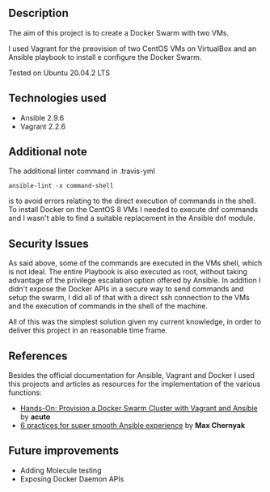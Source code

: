 ## Description
The aim of this project is to create a Docker Swarm with two VMs.

I used Vagrant for the preovision of two CentOS VMs on VirtualBox and an Ansible playbook to install e configure the Docker Swarm.

Tested on Ubuntu 20.04.2 LTS
## Technologies used
* Ansible 2.9.6
* Vagrant 2.2.6
## Additional note 
The additional linter command in .travis-yml  
```
ansible-lint -x command-shell
```
is to avoid errors relating to the direct execution of commands in the shell. To install Docker on the CentOS 8 VMs I needed to execute dnf commands and I wasn't able to find a suitable replacement in the Ansible dnf module.
## Security Issues
As said above, some of the commands are executed in the VMs shell, which is not ideal. The entire Playbook is also executed as root, without taking advantage of the privilege escalation option offered by Ansible. In addition I didn't expose the Docker APIs in a secure way to send commands and setup the swarm, I did all of that with a direct ssh connection to the VMs and the execution of commands in the shell of the machine.

All of this was the simplest solution given my current knowledge, in order to deliver this project in an reasonable time frame.
## References
Besides the official documentation for Ansible, Vagrant and Docker I used this projects and articles as resources for the implementation of the various functions:
* [Hands-On: Provision a Docker Swarm Cluster with Vagrant and Ansible](https://github.com/acuto/swarm-vagrant-ansible) by **acuto**
* [6 practices for super smooth Ansible experience](https://max.engineer/six-ansible-practices) by **Max Chernyak**
## Future improvements 
* Adding Molecule testing 
* Exposing Docker Daemon APIs
